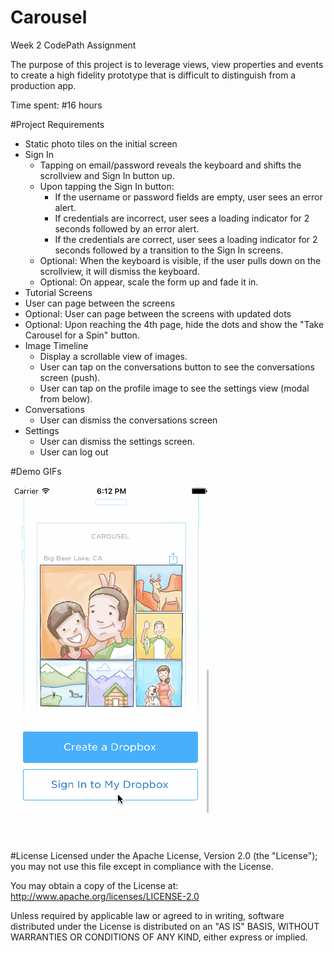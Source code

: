 # Carousel
Week 2 CodePath Assignment

The purpose of this project is to leverage views, view properties and events to create a high fidelity prototype that is difficult to distinguish from a production app.

Time spent: #16 hours

#Project Requirements

- Static photo tiles on the initial screen
- Sign In
  - Tapping on email/password reveals the keyboard and shifts the scrollview and Sign In button up.
  - Upon tapping the Sign In button:
    - If the username or password fields are empty, user sees an error alert.
    - If credentials are incorrect, user sees a loading indicator for 2 seconds followed by an error alert.
    - If the credentials are correct, user sees a loading indicator for 2 seconds followed by a transition to the Sign In screens.
  - Optional: When the keyboard is visible, if the user pulls down on the scrollview, it will dismiss the keyboard.
  - Optional: On appear, scale the form up and fade it in.
 - Tutorial Screens
  - User can page between the screens
  - Optional: User can page between the screens with updated dots
  - Optional: Upon reaching the 4th page, hide the dots and show the "Take Carousel for a Spin" button.
- Image Timeline
  - Display a scrollable view of images.
  - User can tap on the conversations button to see the conversations screen (push).
  - User can tap on the profile image to see the settings view (modal from below).
- Conversations
  - User can dismiss the conversations screen
- Settings
  - User can dismiss the settings screen.
  - User can log out
  
#Demo GIFs

<img src='AssignmentWalkthrough.gif' title='Assignment Walkthrough' width='' alt='Walkthrough of the Carousel Project.'/>

#License
Licensed under the Apache License, Version 2.0 (the "License"); you may not use this file except in compliance with the License.

You may obtain a copy of the License at: http://www.apache.org/licenses/LICENSE-2.0

Unless required by applicable law or agreed to in writing, software distributed under the License is distributed on an "AS IS" BASIS, WITHOUT WARRANTIES OR CONDITIONS OF ANY KIND, either express or implied.
